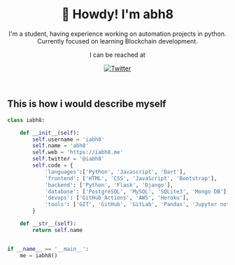 <h1 align="center">🤠 Howdy! I'm abh8</h1>

<p align="center">
I'm a student, having experience working on automation projects in python.
Currently focused on learning Blockchain development.
</p>
<p align="center"> 
I can be reached at
</p>

<div align="center">

  [![Twitter](https://img.shields.io/twitter/url/https/twitter.com/cloudposse.svg?style=social&label=%20%40iabh8)](https://twitter.com/i_abh8)
</div>
<br>


<h2> This is how i would describe myself </h2>

```python
class iabh8:

    def __init__(self):
        self.username = 'iabh8'
        self.name = 'abh8'
        self.web = 'https://iabh8.me'
        self.twitter = '@iabh8'
        self.code = {
            'languages':['Python', 'Javascript', 'Dart'],
            'frontend': ['HTML', 'CSS', 'JavaScript', 'Bootstrap'],
            'backend': ['Python', 'Flask', 'Django'],
            'database': ['PostgreSQL', 'MySQL', 'SQLite3', 'Mongo DB'],
            'devops': ['GitHub Actions', 'AWS', 'Heroku'],
            'tools': ['GIT', 'GitHub', 'GitLab', 'Pandas', 'Jupyter notebook']
        }

    def __str__(self):
        return self.name


if __name__ == '__main__':
    me = iabh8()


```

<!---
iabh8/iabh8 is a ✨ special ✨ repository because its `README.md` (this file) appears on your GitHub profile.
You can click the Preview link to take a look at your changes.
--->
